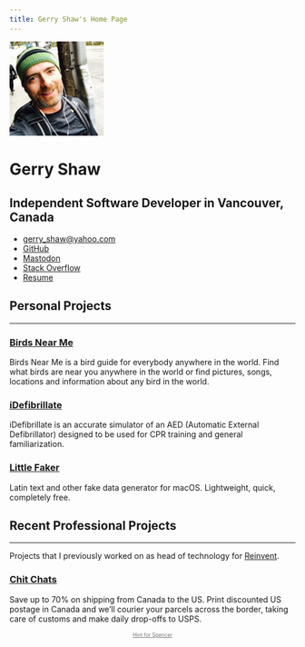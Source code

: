```yaml
---
title: Gerry Shaw's Home Page
---
```


<img style="max-width: 33%" src="gerry.jpg" alt="Gerry Shaw">

<hgroup>
  <h1>Gerry Shaw</h1>
  <h2>Independent Software Developer in Vancouver, Canada</h2>
</hgroup>

- [gerry_shaw@yahoo.com](mailto:gerry_shaw@yahoo.com)
- [GitHub](https://github.com/gshaw)
- <a rel="me" href="https://mas.to/@gshaw">Mastodon</a>
- [Stack Overflow](https://stackoverflow.com/users/265940/gerry-shaw)
- [Resume](/resume)

## Personal Projects

---

### [Birds Near Me](https://birdsnearme.com)

Birds Near Me is a bird guide for everybody anywhere in the world. Find what birds are near you anywhere in the world or find pictures, songs, locations and information about any bird in the world.

### [iDefibrillate](/idefibrillate/)

iDefibrillate is an accurate simulator of an AED (Automatic External Defibrillator) designed to be used for CPR training and general familiarization.

### [Little Faker](/littlefaker/)

Latin text and other fake data generator for macOS. Lightweight, quick, completely free.

## Recent Professional Projects

---

Projects that I previously worked on as head of technology for [Reinvent](https://reinvent.com).

### [Chit Chats](https://chitchats.com)

Save up to 70% on shipping from Canada to the US. Print discounted US postage in Canada and we’ll courier your parcels across the border, taking care of customs and make daily drop-offs to USPS.

<p style="text-align:center; font-size: 9px">
  <a style="color: #777" href="/spencer">Hint for Spencer</a>
</p>
